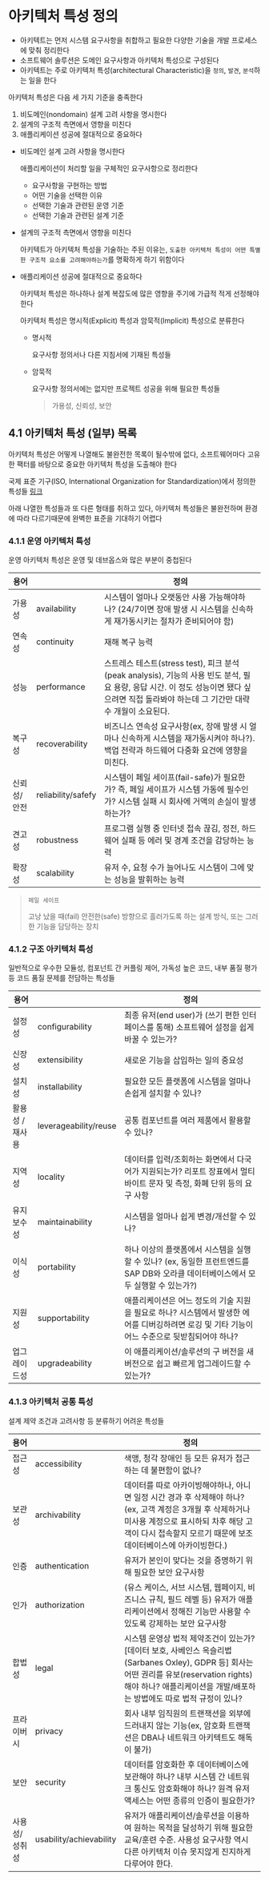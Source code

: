 # 아키텍처 특성 정의

- 아키텍트는 먼저 시스템 요구사항을 취합하고 필요한 다양한 기술을 개발 프로세스에 맞춰 정리한다
- 소프트웨어 솔루션은 도메인 요구사항과 아키텍처 특성으로 구성된다
- 아키텍트는 주로 아키텍처 특성(architectural Characteristic)을 `정의`, `발견`, `분석`하는 일을 한다

아키텍처 특성은 다음 세 가지 기준을 충족한다

1. 비도메인(nondomain) 설계 고려 사항을 명시한다
2. 설계의 구조적 측면에서 영향을 미친다
3. 애플리케이션 성공에 절대적으로 중요하다

- 비도메인 설계 고려 사항을 명시한다

  애플리케이션이 처리할 일을 구체적인 요구사항으로 정리한다

  - 요구사항을 구현하는 방법
  - 어떤 기술을 선택한 이유
  - 선택한 기술과 관련된 운영 기준
  - 선택한 기술과 관련된 설계 기준

- 설계의 구조적 측면에서 영향을 미친다

  아키텍트가 아키텍처 특성을 기술하는 주된 이유는, `도출한 아키텍처 특성이 어떤 특별한 구조적 요소를 고려해야하는가`를 명확하게 하기 위함이다

- 애플리케이션 성공에 절대적으로 중요하다

  아키텍처 특성은 하나하나 설계 복잡도에 많은 영향을 주기에 가급적 적게 선정해야 한다

  아키텍처 특성은 명시적(Explicit) 특성과 암묵적(Implicit) 특성으로 분류한다

  - 명시적

    요구사항 정의서나 다른 지침서에 기재된 특성들

  - 암묵적

    요구사항 정의서에는 없지만 프로젝트 성공을 위해 필요한 특성들

    > 가용성, 신뢰성, 보안

## 4.1 아키텍처 특성 (일부) 목록

아키텍처 특성은 어떻게 나열해도 불완전한 목록이 될수밖에 없다, 소프트웨어마다 고유한 팩터를 바탕으로 중요한 아키텍처 특성을 도출해야 한다

국제 표준 기구(ISO, International Organization for Standardization)에서 정의한 특성들 [링크](https://iso25000.com/index.php/en/iso-25000-standards/iso-25010)

아래 나열한 특성들과 또 다른 형태를 취하고 있다, 아키텍처 특성들은 불완전하며 환경에 따라 다르기때문에 완벽한 표준을 기대하기 어렵다

### 4.1.1 운영 아키텍처 특성

운영 아키텍처 특성은 운영 및 데브옵스와 많은 부분이 중첩된다

| 용어         |                     | 정의                                                                                                                                                                                        |
| ------------ | ------------------- | ------------------------------------------------------------------------------------------------------------------------------------------------------------------------------------------- |
| 가용성       | availability        | 시스템이 얼마나 오랫동안 사용 가능해야하나? (24/7이면 장애 발생 시 시스템을 신속하게 재가동시키는 절차가 준비되어야 함)                                                                     |
| 연속성       | continuity          | 재해 복구 능력                                                                                                                                                                              |
| 성능         | performance         | 스트레스 테스트(stress test), 피크 분석(peak analysis), 기능의 사용 빈도 분석, 필요 용량, 응답 시간. 이 정도 성능이면 됐다 싶으려면 직접 돌라봐야 하는데 그 기간만 대략 수 개월이 소요된다. |
| 복구성       | recoverability      | 비즈니스 연속성 요구사항(ex, 장애 발생 시 얼마나 신속하게 시스템을 재가동시켜야 하나?). 백업 전략과 하드웨어 다중화 요건에 영향을 미친다.                                                   |
| 신뢰성\/안전 | reliability\/safefy | 시스템이 페일 세이프(fail-safe)가 필요한가? 즉, 페일 세이프가 시스템 가동에 필수인가? 시스템 실패 시 회사에 거액의 손실이 발생하는가?                                                       |
| 견고성       | robustness          | 프로그램 실행 중 인터넷 접속 끊김, 정전, 하드웨어 실패 등 에러 및 경계 조건을 감당하는 능력                                                                                                 |
| 확장성       | scalability         | 유저 수, 요청 수가 늘어나도 시스템이 그에 맞는 성능을 발휘하는 능력                                                                                                                         |

> `페일 세이프`
>
> 고낭 났을 때(fail) 안전한(safe) 방향으로 흘러가도록 하는 설계 방식, 또는 그러한 기능을 담당하는 장치

### 4.1.2 구조 아키텍처 특성

일반적으로 우수한 모듈성, 컴포넌트 간 커플링 제어, 가독성 높은 코드, 내부 품질 평가 등 코드 품질 문제를 전담하는 특성들

| 용어            |                        | 정의                                                                                                                                           |
| --------------- | ---------------------- | ---------------------------------------------------------------------------------------------------------------------------------------------- |
| 설정성          | configurability        | 최종 유저(end user)가 (쓰기 편한 인터페이스를 통해) 소프트웨어 설정을 쉽게 바꿀 수 있는가?                                                     |
| 신장성          | extensibility          | 새로운 기능을 삽입하는 일의 중요성                                                                                                             |
| 설치성          | installability         | 필요한 모든 플랫폼에 시스템을 얼마나 손쉽게 설치할 수 있나?                                                                                    |
| 활용성 \/재사용 | leverageability\/reuse | 공통 컴포넌트를 여러 제품에서 활용할 수 있나?                                                                                                  |
| 지역성          | locality               | 데이터를 입력/조회하는 화면에서 다국어가 지원되는가? 리포트 장표에서 멀티바이트 문자 및 측정, 화폐 단위 등의 요구 사항                         |
| 유지보수성      | maintainability        | 시스템을 얼마나 쉽게 변경/개선할 수 있나?                                                                                                      |
| 이식성          | portability            | 하나 이상의 플랫폼에서 시스템을 실행할 수 있나? (ex, 동일한 프런트엔드를 SAP DB와 오라클 데이터베이스에서 모두 실행할 수 있는가?)              |
| 지원성          | supportability         | 애플리케이션은 어느 정도의 기술 지원을 필요로 하나? 시스템에서 발생한 에어를 디버깅하려면 로깅 및 기타 기능이 어느 수준으로 뒷받침되어야 하나? |
| 업그레이드성    | upgradeability         | 이 애플리케이션/솔루션의 구 버전을 새 버전으로 쉽고 빠르게 업그레이드할 수 있는가?                                                             |

### 4.1.3 아키텍처 공통 특성

설계 제약 조건과 고려사항 등 분류하기 어려운 특성들

| 용어           |                          | 정의                                                                                                                                                                                                                  |
| -------------- | ------------------------ | --------------------------------------------------------------------------------------------------------------------------------------------------------------------------------------------------------------------- |
| 접근성         | accessibility            | 색맹, 청각 장애인 등 모든 유저가 접근하는 데 불편함이 없나?                                                                                                                                                           |
| 보관성         | archivability            | 데이터를 따로 아카이빙해야하나, 아니면 일정 시간 경과 후 삭제해야 하나? (ex, 고객 계정은 3개월 후 삭제하거나 미사용 계정으로 표시하되 차후 해당 고객이 다시 접속할지 모르기 때문에 보조 데이터베이스에 아카이빙한다.) |
| 인증           | authentication           | 유저가 본인이 맞다는 것을 증명하기 위해 필요한 보안 요구사항                                                                                                                                                          |
| 인가           | authorization            | (유스 케이스, 서브 시스템, 웹페이지, 비즈니스 규칙, 필드 레벨 등) 유저가 애플리케이션에서 정해진 기능만 사용할 수 있도록 강제하는 보안 요구사항                                                                       |
| 합법성         | legal                    | 시스템 운영상 법적 제약조건이 있는가? [데이터 보호, 사베인스 옥슬리법(Sarbanes Oxley), GDPR 등] 회사는 어떤 권리를 유보(reservation rights)해야 하나? 애플리케이션을 개발/배포하는 방법에도 따로 법적 규정이 있나?    |
| 프라이버시     | privacy                  | 회사 내부 임직원의 트랜잭션을 외부에 드러내지 않는 기능(ex, 암호화 트랜잭션은 DBA나 네트워크 아키텍트도 해독이 불가)                                                                                                  |
| 보안           | security                 | 데이터를 암호화한 후 데이터베이스에 보관해야 하나? 내부 시스템 간 네트워크 통신도 암호화해야 하나? 원격 유저 액세스는 어떤 종류의 인증이 필요한가?                                                                    |
| 사용성\/성취성 | usability\/achievability | 유저가 애플리케이션/솔루션을 이용하여 원하는 목적을 달성하기 위해 필요한 교육/훈련 수준. 사용성 요구사항 역시 다른 아키텍처 이슈 못지않게 진지하게 다루어야 한다.                                                     |
